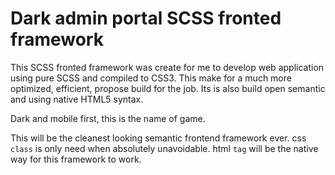 # Dark admin portal SCSS fronted framework

This SCSS fronted framework was create for me to develop web application using pure SCSS and compiled to CSS3. This make for a much more optimized, efficient, propose build for the job. Its is also build open semantic and using native HTML5 syntax.

Dark and mobile first, this is the name of game.

This will be the cleanest looking semantic frontend framework ever. css `class` is only need when absolutely unavoidable. html `tag` will be the native way for this framework to work.


